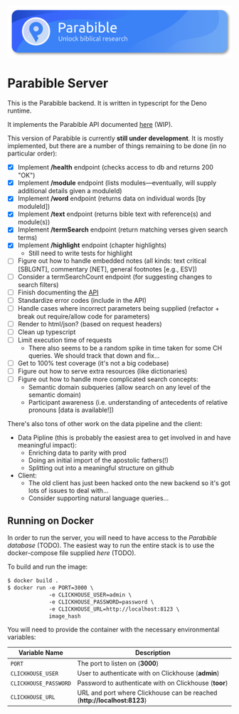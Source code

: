 ![Parabible header image](./header.png)

# Parabible Server

This is the Parabible backend. It is written in typescript for the Deno runtime.

It implements the Parabible API documented [here](https://github.com/parabible/parabible-server-2/wiki) (WIP).

This version of Parabible is currently **still under development**. It is mostly implemented, but there are a number of things remaining to be done (in no particular order):

 - [X] Implement **/health** endpoint (checks access to db and returns 200 "OK")
 - [X] Implement **/module** endpoint (lists modules—eventually, will supply additional details given a moduleId)
 - [X] Implement **/word** endpoint (returns data on individual words [by moduleId])
 - [X] Implement **/text** endpoint (returns bible text with reference(s) and module(s))
 - [X] Implement **/termSearch** endpoint (return matching verses given search terms)
 - [X] Implement **/highlight** endpoint (chapter highlights)
   - Still need to write tests for highlight
 - [ ] Figure out how to handle embedded notes (all kinds: text critical [SBLGNT], commentary [NET], general footnotes [e.g., ESV])
 - [ ] Consider a termSearchCount endpoint (for suggesting changes to search filters)
 - [ ] Finish documenting the [API](https://github.com/parabible/parabible-server-2/wiki)
 - [ ] Standardize error codes (include in the API)
 - [ ] Handle cases where incorrect parameters being supplied (refactor + break out require/allow code for parameters)
 - [ ] Render to html/json? (based on request headers)
 - [ ] Clean up typescript
 - [ ] Limit execution time of requests
    - There also seems to be a random spike in time taken for some CH queries. We should track that down and fix...
 - [ ] Get to 100% test coverage (it's not a big codebase)
 - [ ] Figure out how to serve extra resources (like dictionaries)
 - [ ] Figure out how to handle more complicated search concepts:
    - Semantic domain subqueries (allow search on any level of the semantic domain)
    - Participant awareness (i.e. understanding of antecedents of relative pronouns [data is available!])
 
There's also tons of other work on the data pipeline and the client:
 - Data Pipline (this is probably the easiest area to get involved in and have meaningful impact):
   - Enriching data to parity with prod
   - Doing an initial import of the apostolic fathers(!)
   - Splitting out into a meaningful structure on github
 - Client:
   - The old client has just been hacked onto the new backend so it's got lots of issues to deal with...
   - Consider supporting natural language queries...

## Running on Docker

In order to run the server, you will need to have access to the *Parabible database* (TODO). The easiest way to run the entire stack is to use the docker-compose file supplied *here* (TODO).

To build and run the image:

```
$ docker build .
$ docker run -e PORT=3000 \
             -e CLICKHOUSE_USER=admin \
             -e CLICKHOUSE_PASSWORD=password \
             -e CLICKHOUSE_URL=http://localhost:8123 \
             image_hash
```

You will need to provide the container with the necessary environmental variables:

| Variable Name | Description |
|---------------|-------------|
| `PORT` | The port to listen on (**3000**) |
| `CLICKHOUSE_USER` | User to authenticate with on Clickhouse (**admin**) |
| `CLICKHOUSE_PASSWORD` | Password to authenticate with on Clickhouse (**toor**) |
| `CLICKHOUSE_URL` | URL and port where Clickhouse can be reached (**http://localhost:8123**) |
